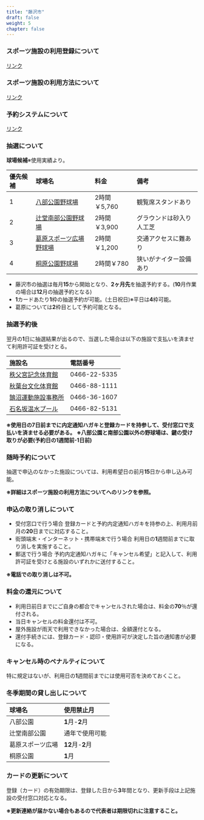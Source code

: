 ```yaml
---
title: "藤沢市"
draft: false
weight: 5
chapter: false
---
```


### スポーツ施設の利用登録について

[リンク](https://f-mirai.jp/sports/registration)

### スポーツ施設の利用方法について

[リンク](https://www.city.fujisawa.kanagawa.jp/sports/kyoiku/leisure/sportshisetsu/riyo.html)

### 予約システムについて

[リンク](https://yoyaku.city.fujisawa.kanagawa.jp/)

### 抽選について

**球場候補**※使用実績より。

|優先候補   |球場名    |料金 |備考 |
| :--- | :----------- | :------- | :------- |
| 1    |  [八部公園野球場](https://f-mirai.jp/sports/baseball/happe)           |2時間￥5,760   |観覧席スタンドあり |
| 2    |  [辻堂南部公園野球場](https://f-mirai.jp/sports/baseball/tsujidou)    |2時間￥3,900    |グラウンドは砂入り人工芝 |
| 3    |  [葛原スポーツ広場野球場](https://f-mirai.jp/sports/baseball/kuzuhara) |2時間￥1,200    |交通アクセスに難あり |
| 4    |  [桐原公園野球場](https://f-mirai.jp/sports/baseball/kirihara)        |2時間￥780    |狭いがナイター設備あり |

- 藤沢市の抽選は毎月**15**から開始となり、**2ヶ月先**を抽選予約する。(**10**月作業の場合は**12**月の抽選予約となる)
- **1**カードあたり**1**枠の抽選予約が可能。(土日祝日)※平日は**4**枠可能。
- 葛原については**2**枠目として予約可能となる。

### 抽選予約後

翌月の**1**日に抽選結果が出るので、当選した場合は以下の施設で支払いを済ませて利用許可証を受けとる。

|施設名|電話番号|
| :-------------| :------------|
| [秩父宮記念体育館](https://f-mirai.jp/sports/gymnasium/chichibunomiya)        |0466-22-5335|
|[秋葉台文化体育館](<https://f-mirai.jp/sports/gymnasium/akibadai>)             |0466-88-1111|
|[鵠沼運動施設事務所](https://f-mirai.jp/sports/facilities/%e9%b5%a0%e6%b2%bc%e9%81%8b%e5%8b%95%e6%96%bd%e8%a8%ad%e4%ba%8b%e5%8b%99%e6%89%80%ef%bc%88%e5%85%ab%e9%83%a8%e5%85%ac%e5%9c%92%e3%83%97%e3%83%bc%e3%83%ab%ef%bc%89-2)                                                      |0466-36-1607|
| [石名坂温水プール](https://f-mirai.jp/sports/pool/ishinazaka)                 |0466-82-5131|

**※使用日の7日前までに内定通知ハガキと登録カードを持参して、受付窓口で支払いを済ませる必要がある。**
**※八部公園と南部公園以外の野球場は、鍵の受け取りが必要(予約日の1週間前-1日前)**

### 随時予約について

抽選で申込のなかった施設については、利用希望日の前月**15**日から申し込み可能。

**※詳細はスポーツ施設の利用方法についてへのリンクを参照。**

### 申込の取り消しについて

- 受付窓口で行う場合
登録カードと予約内定通知ハガキを持参の上、利用月前月の**20**日までに対応すること。
- 街頭端末・インターネット・携帯端末で行う場合
利用日の**1**週間前までに取り消しを実施すること。
- 郵送で行う場合
予約内定通知ハガキに「キャンセル希望」と記入して、利用許可証を受けとる施設のいずれかに送付すること。

**※電話での取り消しは不可。**

### 料金の還元について

- 利用日前日までにご自身の都合でキャンセルされた場合は、料金の**70**％が還付される。
- 当日キャンセルの料金還付は不可。
- 屋外施設が雨天で利用できなかった場合は、全額還付となる。
- 還付手続きには、登録カード・認印・使用許可が決定した旨の通知書が必要になる。

### キャンセル時のペナルティについて

特に規定はないが、利用日の**1**週間前までには使用可否を決めておくこと。

### 冬季期間の貸し出しについて

|球場名    |使用禁止月 |
| :----------- | :------- |
| 八部公園          |**1**月-**2**月   |
| 辻堂南部公園      |通年で使用可能       |
| 葛原スポーツ広場  |**12**月-**2**月  |
| 桐原公園         |**1**月             |

### カードの更新について

登録（カード）の有効期限は、登録した日から**3**年間となり、更新手段は上記施設の受付窓口対応となる。

**※更新連絡が届かない場合もあるので代表者は期限切れに注意すること。**
